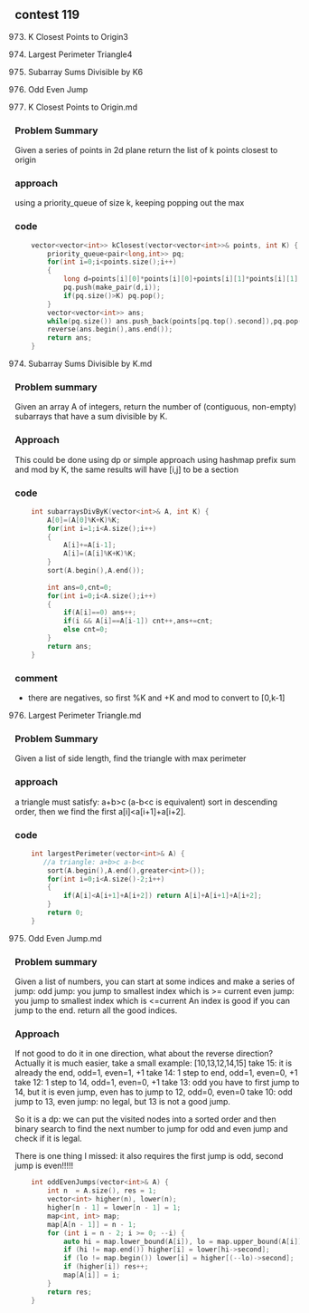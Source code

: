 ## contest 119
973. K Closest Points to Origin3
974. Largest Perimeter Triangle4
975. Subarray Sums Divisible by K6
976. Odd Even Jump


973. K Closest Points to Origin.md

### Problem Summary
Given a series of points in 2d plane return the list of k points closest to origin

### approach
using a priority_queue of size k, keeping popping out the max

### code
```cpp
    vector<vector<int>> kClosest(vector<vector<int>>& points, int K) {
        priority_queue<pair<long,int>> pq;
        for(int i=0;i<points.size();i++)
        {
            long d=points[i][0]*points[i][0]+points[i][1]*points[i][1];
            pq.push(make_pair(d,i));
            if(pq.size()>K) pq.pop();
        }
        vector<vector<int>> ans;
        while(pq.size()) ans.push_back(points[pq.top().second]),pq.pop();
        reverse(ans.begin(),ans.end());
        return ans;
    }
```

974. Subarray Sums Divisible by K.md

### Problem summary
Given an array A of integers, return the number of (contiguous, non-empty) subarrays that have a sum divisible by K.

### Approach
This could be done using dp or simple approach using hashmap
prefix sum and mod by K, the same results will have [i,j] to be a section

### code
```cpp
    int subarraysDivByK(vector<int>& A, int K) {
        A[0]=(A[0]%K+K)%K;
        for(int i=1;i<A.size();i++) 
        {
            A[i]+=A[i-1];
            A[i]=(A[i]%K+K)%K;
        }
        sort(A.begin(),A.end());
        
        int ans=0,cnt=0;
        for(int i=0;i<A.size();i++)
        {
            if(A[i]==0) ans++;
            if(i && A[i]==A[i-1]) cnt++,ans+=cnt;
            else cnt=0;
        }
        return ans;
    }
```    

### comment
- there are negatives, so first %K and +K and mod to convert to [0,k-1]


976. Largest Perimeter Triangle.md

### Problem Summary
Given a list of side length, find the triangle with max perimeter

### approach
a triangle must satisfy: a+b>c (a-b<c is equivalent)
sort in descending order, then we find the first a[i]<a[i+1]+a[i+2].

### code
```cpp
    int largestPerimeter(vector<int>& A) {
       //a triangle: a+b>c a-b<c
        sort(A.begin(),A.end(),greater<int>());
        for(int i=0;i<A.size()-2;i++)
        {
            if(A[i]<A[i+1]+A[i+2]) return A[i]+A[i+1]+A[i+2];
        }
        return 0;
    }
```

975. Odd Even Jump.md

### Problem summary
Given a list of numbers, you can start at some indices and make a series of jump:
odd jump: you jump to smallest index which is >= current
even jump: you jump to smallest index which is <=current
An index is good if you can jump to the end. 
return all the good indices.

### Approach
If not good to do it in one direction, what about the reverse direction?
Actually it is much easier, take a small example:
[10,13,12,14,15]
take 15: it is already the end, odd=1, even=1, +1
take 14: 1 step to end, odd=1, even=0, +1
take 12: 1 step to 14, odd=1, even=0, +1
take 13: odd you have to first jump to 14, but it is even jump, even has to jump to 12, odd=0, even=0
take 10: odd jump to 13, even jump: no legal, but 13 is not a good jump.

So it is a dp: 
we can put the visited nodes into a sorted order and then binary search to find the next number to jump for odd and even jump and check if it is legal.

There is one thing I missed: it also requires the first jump is odd, second jump is even!!!!!


```cpp
    int oddEvenJumps(vector<int>& A) {
        int n  = A.size(), res = 1;
        vector<int> higher(n), lower(n);
        higher[n - 1] = lower[n - 1] = 1;
        map<int, int> map;
        map[A[n - 1]] = n - 1;
        for (int i = n - 2; i >= 0; --i) {
            auto hi = map.lower_bound(A[i]), lo = map.upper_bound(A[i]);
            if (hi != map.end()) higher[i] = lower[hi->second];
            if (lo != map.begin()) lower[i] = higher[(--lo)->second];
            if (higher[i]) res++;
            map[A[i]] = i;
        }
        return res;
    }
```

